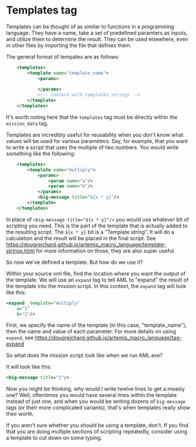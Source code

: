 # Templates tag
Templates can be thought of as similar to functions in a programming language. They have a name, take a set of predefined paramters as inputs, and utilize them to determine the result. They can be used elsewhere, even in other files by importing the file that defines them.

The general format of tempates are as follows:

``` xml
    <templates>
        <template name="template_name">
            <params>
            
            </params>
            <!-- content with templates strings -->
        </template>
    </templates>
```

It's worth noting here that the `templates` tag must be directly within the `mission_data` tag. 

Templates are incredibly useful for reusability when you don't know what values will be used for various parameters. 
Say, for example, that you want to write a script that uses the multiple of two numbers. You would write something like the following:

``` xml
    <templates>
        <template name="multiply">
            <params>
                <param name="a"/>
                <param name="b"/>
            </params>
            <big-message title="${x * y}"/>
        </template>
    </templates>
```
In place of `<big-message title="${x * y}"/>` you would use whatever bit of scripting you need. This is the part of the template that is actually added to the resulting script. 
The `${x * y}` bit is a "Template string". It will do a calculation and the result will be placed in the final script. See https://dougreichard.github.io/artemis_macro_language/template-strings.html for more information on those, they are also super useful. 

So now we've defined a template. But how do we use it?

Within your source xml file, find the location where you want the output of the template. We will use an `expand` tag to tell AML to "expand" the result of the template into the mission script.
In this context, the `expand` tag will look like this:

``` xml
<expand _template="multiply"
    a="1"
    b="2"/>
```

First, we specify the name of the template (in this case, "template_name"), then the name and value of each parameter. For more details on using `expand`, see https://dougreichard.github.io/artemis_macro_language/tag-expand

So what does the mission script look like when we run AML.exe? 

It will look like this:

``` xml
<big-message title="2"/>
```

Now you might be thinking, why would I write twelve lines to get a measly one?
Well, oftentimes you would have several lines within the template instead of just one, and when you would be writing dozens of `big-message` tags (or their more complicated variants), that's when templates really show their worth. 

If you aren't sure whether you should be using a template, don't. If you find that you are doing multiple sections of scripting repeatedly, consider using a template to cut down on some typing.
